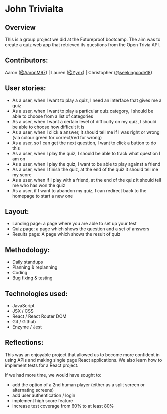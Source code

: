 # John Trivialta 

## Overview
This is a group project we did at the Futureproof bootcamp. The aim was to create a quiz web app that retrieved its questions from the Open Trivia API.

## Contributors:
Aaron ([@AaronM97](https://github.com/AaronM97 "Aaron's Github")) | Lauren ([@Yynx](https://github.com/Yynx "Lauren's Github")) | Christopher ([@seekingcode18](https://github.com/seekingcode18 "Christopher's Github"))

## User stories:
* As a user, when I want to play a quiz, I need an interface that gives me a quiz
* As a user, when I want to play a particular quiz category, I should be able to choose from a list of categories
* As a user, when I want a certain level of difficulty on my quiz, I should be able to choose how difficult it is
* As a user, when I click a answer, it should tell me if I was right or wrong (via colour green for correct/red for wrong)
* As a user, so I can get the next question, I want to click a button to do this
* As a user, when I play the quiz, I should be able to track what question I am on
* As a user, when I play the quiz, I want to be able to play against a friend
* As a user, when I finish the quiz, at the end of the quiz it should tell me my score
* As a user, when if I play with a friend, at the end of the quiz it should tell me who has won the quiz
* As a user, if I want to abandon my quiz, I can redirect back to the homepage to start a new one


## Layout:
* Landing page: a page where you are able to set up your test 
* Quiz page: a page which shows the question and a set of answers
* Results page: A page which shows the result of quiz


## Methodology:
* Daily standups
* Planning & replanning
* Coding
* Bug fixing & testing


## Technologies used:
* JavaScript
* JSX / CSS
* React / React Router DOM
* Git / Github
* Enzyme / Jest


## Reflections:
This was an enjoyable project that allowed us to become more confident in using APIs and making single page React applications. We also learn how to implement tests for a React project.

If we had more time, we would have sought to:
* add the option of a 2nd human player (either as a split screen or alternating screens)
* add user authentication / login
* implement high score feature
* increase test coverage from 60% to at least 80%

